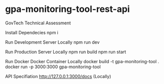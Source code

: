 # gpa-monitoring-tool-rest-api

GovTech Technical Assessment

Install Dependecies
npm i

Run Development Server Locally
npm run dev

Run Production Server Locally
npm run build
npm run start

Run Docker Docker Container Locally
docker build -t gpa-monitoring-tool .
docker run -p 3000:3000 gpa-monitoring-tool

API Specifiation
http://127.0.0.1:3000/docs (Locally)
